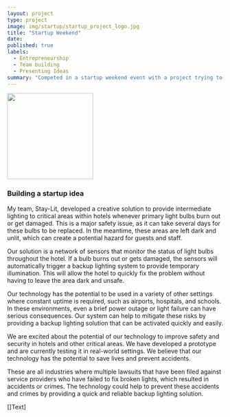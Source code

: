 ```yaml
---
layout: project
type: project
image: img/startup/startup_project_logo.jpg
title: "Startup Weekend"
date: 
published: true
labels:
  - Entrepreneurship
  - Team building
  - Presenting Ideas
summary: "Competed in a startup weekend event with a project trying to address liability and safety issues for large scale companies"
---
```


<div class="text-center p-4">
  <img width="200px" src="..img/startup/startup_project.jpg" class="img-thumbnail" >
</div>

### Building a startup idea

My team, Stay-Lit, developed a creative solution to provide intermediate lighting to critical areas within hotels whenever primary light bulbs burn out or get damaged. This is a major safety issue, as it can take several days for these bulbs to be replaced. In the meantime, these areas are left dark and unlit, which can create a potential hazard for guests and staff.

Our solution is a network of sensors that monitor the status of light bulbs throughout the hotel. If a bulb burns out or gets damaged, the sensors will automatically trigger a backup lighting system to provide temporary illumination. This will allow the hotel to quickly fix the problem without having to leave the area dark and unsafe.

Our technology has the potential to be used in a variety of other settings where constant uptime is required, such as airports, hospitals, and schools. In these environments, even a brief power outage or light failure can have serious consequences. Our system can help to mitigate these risks by providing a backup lighting solution that can be activated quickly and easily.

We are excited about the potential of our technology to improve safety and security in hotels and other critical areas. We have developed a prototype and are currently testing it in real-world settings. We believe that our technology has the potential to save lives and prevent accidents.

These are all industries where multiple lawsuits that have been filed against service providers who have failed to fix broken lights, which resulted in accidents or crimes. The technology could help to prevent these accidents and crimes by providing a quick and reliable backup lighting solution.

[]Text]